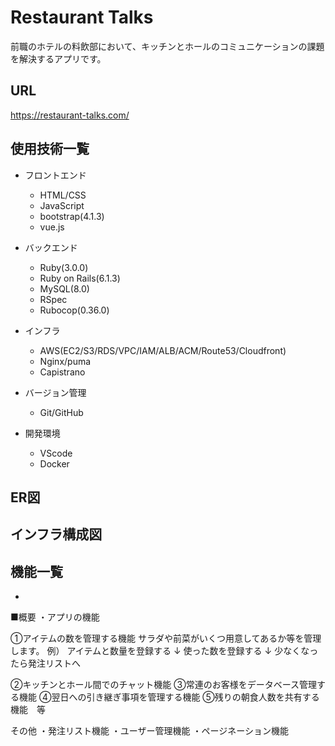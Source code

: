 # Restaurant Talks

前職のホテルの料飲部において、キッチンとホールのコミュニケーションの課題を解決するアプリです。

## URL
https://restaurant-talks.com/

## 使用技術一覧

+ フロントエンド
  + HTML/CSS
  + JavaScript
  + bootstrap(4.1.3)
  + vue.js

+ バックエンド
  + Ruby(3.0.0)
  + Ruby on Rails(6.1.3)
  + MySQL(8.0)
  + RSpec
  + Rubocop(0.36.0)

+ インフラ
  + AWS(EC2/S3/RDS/VPC/IAM/ALB/ACM/Route53/Cloudfront)
  + Nginx/puma
  + Capistrano

+ バージョン管理
  + Git/GitHub

+ 開発環境
  + VScode
  + Docker

## ER図

## インフラ構成図

## 機能一覧

+ 


■概要
・アプリの機能

①アイテムの数を管理する機能
サラダや前菜がいくつ用意してあるか等を管理します。
例）
アイテムと数量を登録する
↓
使った数を登録する
↓
少なくなったら発注リストへ

②キッチンとホール間でのチャット機能
③常連のお客様をデータベース管理する機能
④翌日への引き継ぎ事項を管理する機能
⑤残りの朝食人数を共有する機能　等

その他
・発注リスト機能
・ユーザー管理機能
・ページネーション機能


